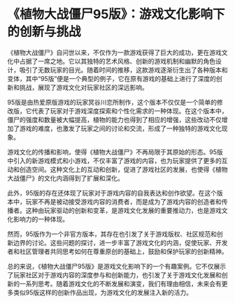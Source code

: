 # 《植物大战僵尸95版》：游戏文化影响下的创新与挑战

《植物大战僵尸》自问世以来，不仅作为一款游戏获得了巨大的成功，更在游戏文化中占据了一席之地。它以其独特的艺术风格、创新的游戏机制和幽默的角色设计，吸引了无数玩家的目光。随着时间的推移，这款游戏逐渐衍生出了各种版本和变体，其中“95版”便是一个典型的例子，它在原有游戏的基础上进行了深度的创新和挑战，展现了游戏文化对玩家社区的深远影响。

95版是由热爱原版游戏的玩家冥谷川恋所制作，这个版本不仅仅是一个简单的修改版，它代表了玩家对于游戏深度探索和个性化需求的一种体现。在这个版本中，僵尸的强度和数量被大幅提高，植物的能力也得到了相应的增强，这些改动不仅增加了游戏的难度，也激发了玩家之间的讨论和交流，形成了一种独特的游戏文化现象。

游戏文化的传播和影响，使得《植物大战僵尸》不再局限于其原始的形态。95版中引入的新游戏模式和小游戏，不仅丰富了游戏的内容，也为玩家提供了更多的互动和创造空间。这种文化上的互动和创新，促进了游戏社区的发展，也使得《植物大战僵尸》的文化内涵得到了扩展和深化。

此外，95版的存在还体现了玩家对于游戏内容的自我表达和创作欲望。在这个版本中，玩家不再是被动接受游戏内容的消费者，而是成为了游戏内容的创造者和传播者。这种由玩家驱动的创新和变革，是游戏文化发展的重要推动力，也是游戏文化影响力的一种体现。

然而，95版作为一个非官方版本，其存在也引发了关于游戏版权、社区规范和创新边界的讨论。这些问题的探讨，进一步丰富了游戏文化的内涵，促使玩家、开发者和社区管理者共同思考如何在尊重原创的基础上，鼓励和保护玩家的创新精神。

总的来说，《植物大战僵尸95版》是游戏文化影响下的一个有趣案例。它不仅展示了玩家社区对于游戏内容的深度参与和创新能力，也引发了关于游戏文化发展和创新的一系列思考。随着游戏文化的不断发展和演变，我们有理由相信，未来会有更多类似95版这样的创新作品出现，为游戏文化的发展注入新的活力。